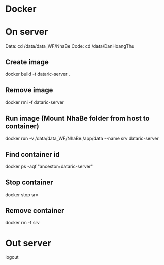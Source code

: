 # Docker
# On server
Data: cd /data/data_WF/NhaBe
Code: cd /data/DanHoangThu

## Create image
docker build -t dataric-server .
## Remove image
docker rmi -f dataric-server
## Run image (Mount NhaBe folder from host to container)
docker run -v /data/data_WF/NhaBe:/app/data --name srv dataric-server
## Find container id
docker ps -aqf "ancestor=dataric-server"
## Stop container
docker stop srv
## Remove container
docker rm -f srv

# Out server
logout